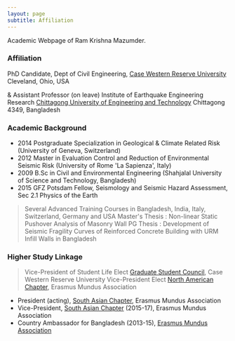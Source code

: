 ```yaml
---
layout: page
subtitle: Affiliation
---
```

Academic Webpage of Ram Krishna Mazumder.

### Affiliation
PhD Candidate,
Dept of Civil Engineering, [Case Western Reserve University](http://www.case.edu)
Cleveland, Ohio, USA

&
Assistant Professor (on leave)
Institute of Earthquake Engineering Research
[Chittagong University of Engineering and Technology](http://www.cuet.ac.bd)
Chittagong 4349, Bangladesh

### Academic Background
* 2014    Postgraduate Specialization in Geological & Climate Related Risk (University of Geneva, Switzerland)
* 2012    Master in Evaluation Control and Reduction of Environmental Seismic Risk (University of Rome 'La Sapienza', Italy)
* 2009    B.Sc in Civil and Environmental Engineering (Shahjalal University of Science and Technology, Bangladesh)
* 2015    GFZ Potsdam Fellow, Seismology and Seismic Hazard Assessment, Sec 2.1 Physics of the Earth

> Several Advanced Training Courses in Bangladesh, India, Italy, Switzerland,  Germany and USA
> Master's Thesis : Non-linear Static Pushover Analysis of  Masonry Wall
> PG Thesis       : Development of Seismic Fragility Curves of Reinforced Concrete Building with URM Infill Walls in Bangladesh

### Higher Study Linkage
> Vice-President of Student Life Elect [Graduate Student Council](http://gsc.case.edu/StudentLife), Case Western Reserve University
> Vice-President Elect [North American Chapter](http://www.em-a.eu/en/about-ema/regional-chapters/north-american-chapter.html), Erasmus Mundus Association
* President (acting), [South Asian Chapter](http://www.em-a.eu/en/about-ema/regional-chapters/south-asian-chapter.html), Erasmus Mundus Association
* Vice-President, [South Asian Chapter](http://www.em-a.eu/en/about-ema/regional-chapters/south-asian-chapter.html) (2015-17), Erasmus Mundus Association
* Country Ambassador for Bangladesh (2013-15), [Erasmus Mundus Association](http://www.em-a.eu)

